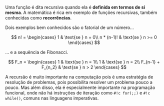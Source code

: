 Uma função é dita recursiva quando ela é **definida em termos de si mesma**.
A matemática é rica em exemplo de funções recursivas, também conhecidas como **recorrências**.

Dois exemplos bem conhecidos são o fatorial de um número...

$$
n! =
     \begin{cases}
       1          & \text{se } n = 0\\
       n * (n-1)! & \text{se } n >= 0
     \end{cases}
$$

... e a sequência de Fibonacci.

$$
F_n =
     \begin{cases}
        1                    & \text{se } n = 1\\
        1                    & \text{se } n = 2\\
        F_{n-1} + F_{n_2}    & \text{se } n > 2
     \end{cases}
$$

A recursão é muito importante na computação pois é uma estratégia de resolução de problemas, pois possibilita resolver um problema pouco a pouco.
Mas além disso, ela é especialmente importante na programação funcional, onde não há instruções de iteração como `#!c for(;;)` e `#!c while()`, comuns nas linguagens imperativas.